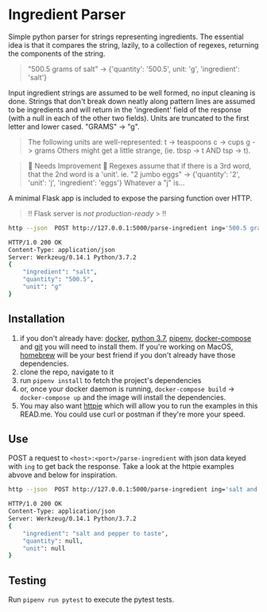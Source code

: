 # Ingredient Parser

Simple python parser for strings representing ingredients. The essential idea is that it compares the string, lazily, to a collection of regexes, returning the components of the string.

> "500.5 grams of salt" -> {'quantity': '500.5', unit: 'g', 'ingredient': 'salt'}

Input ingredient strings are assumed to be well formed, no input cleaning is done.
Strings that don't break down neatly along pattern lines are assumed to be ingredients and will return in the 'ingredient' field of the response (with a null in each of the other two fields).
Units are truncated to the first letter and lower cased. "GRAMS" -> "g".

> The following units are well-represented:
> t -> teaspoons
> c -> cups
> g -> grams
> Others might get a little strange, (ie. tbsp -> t AND tsp -> t).

>:hammer: Needs Improvement :hammer:
> Regexes assume that if there is a 3rd word, that the 2nd word is a 'unit'.
> ie. "2 jumbo eggs" -> {'quantity': '2', 'unit': 'j', 'ingredient': 'eggs'}
> Whatever a "j" is...

A minimal Flask app is included to expose the parsing function over HTTP.

> :bangbang: Flask server is *not production-ready* > :bangbang:

```bash
http --json  POST http://127.0.0.1:5000/parse-ingredient ing='500.5 grams of salt'

HTTP/1.0 200 OK
Content-Type: application/json
Server: Werkzeug/0.14.1 Python/3.7.2
{
    "ingredient": "salt",
    "quantity": "500.5",
    "unit": "g"
}
```

## Installation

1. if you don't already have: [docker](https://docs.docker.com/install/), [python 3.7](https://www.python.org/downloads/release/python-370/), [pipenv](https://pipenv.readthedocs.io/en/latest/), [docker-compose](https://docs.docker.com/compose/install/) and [git](https://git-scm.com/) you will need to install them.
If you're working on MacOS, [homebrew](https://brew.sh/) will be your best friend if you don't already have those dependencies.
1. clone the repo, navigate to it
1. run `pipenv install` to fetch the project's dependencies
1. or, once your docker daemon is running, `docker-compose build` -> `docker-compose up` and the image will install the dependencies.
1. You may also want [httpie](https://httpie.org/) which will allow you to run the examples in this READ.me. You could use curl or postman if they're more your speed.

## Use

POST a request to `<host>:<port>/parse-ingredient` with json data keyed with `ing` to get back the response. Take a look at the httpie examples abvove and below for inspiration.

```bash
http --json  POST http://127.0.0.1:5000/parse-ingredient ing='salt and pepper to taste'

HTTP/1.0 200 OK
Content-Type: application/json
Server: Werkzeug/0.14.1 Python/3.7.2
{
    "ingredient": "salt and pepper to taste",
    "quantity": null,
    "unit": null
}
```

## Testing

Run `pipenv run pytest` to execute the pytest tests.